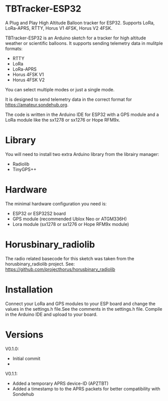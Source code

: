 # TBTracker-ESP32
A Plug and Play High Altitude Balloon tracker for ESP32. Supports LoRa, LoRa-APRS, RTTY, Horus V1 4FSK, Horus V2 4FSK.

TBTracker-ESP32 is an Arduino sketch for a tracker for high altitude weather or scientific balloons. 
It supports sending telemetry data in mulitple formats:
- RTTY
- LoRa
- LoRa-APRS
- Horus 4FSK V1
- Horus 4FSK V2

You can select multiple modes or just a single mode.

It is designed to send telemetry data in the correct format for https://amateur.sondehub.org.

The code is written in the Arduino IDE for ESP32 with a GPS module and a LoRa module like the sx1278 or sx1276 or Hope RFM9x.

# Library
You will need to install two extra Arduino library from the librairy manager:
- Radiolib
- TinyGPS++

# Hardware
The minimal hardware configuration you need is:
- ESP32 or ESP32S2 board
- GPS module (recommended Ublox Neo or ATGM336H)
- Lora module (sx1278 or sx1276 or Hope RFM9x module)

# Horusbinary_radiolib
The radio related basecode for this sketch was taken from the horusbinary_radiolib project.
See: https://github.com/projecthorus/horusbinary_radiolib

# Installation
Connect your LoRa and GPS modules to your ESP board and change the values in the settings.h file.See the comments in the settings.h file. Compile in the Arduino IDE and upload to your board.

# Versions

V0.1.0:
- Initial commit
- 
V0.1.1:  
- Added a temporary APRS device-ID (APZTBT)
- Added a timestamp to to the APRS packets for better compatibility with Sondehub

